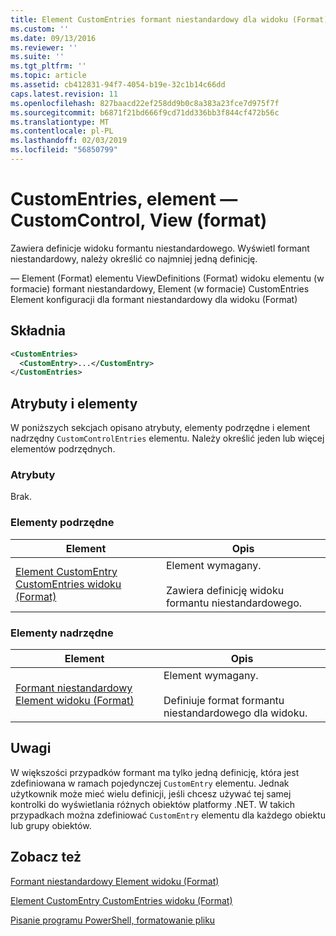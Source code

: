 ```yaml
---
title: Element CustomEntries formant niestandardowy dla widoku (Format) | Dokumentacja firmy Microsoft
ms.custom: ''
ms.date: 09/13/2016
ms.reviewer: ''
ms.suite: ''
ms.tgt_pltfrm: ''
ms.topic: article
ms.assetid: cb412831-94f7-4054-b19e-32c1b14c66dd
caps.latest.revision: 11
ms.openlocfilehash: 827baacd22ef258dd9b0c8a383a23fce7d975f7f
ms.sourcegitcommit: b6871f21bd666f9cd71dd336bb3f844cf472b56c
ms.translationtype: MT
ms.contentlocale: pl-PL
ms.lasthandoff: 02/03/2019
ms.locfileid: "56850799"
---
```

# <a name="customentries-element-for-customcontrol-for-view-format"></a>CustomEntries, element — CustomControl, View (format)

Zawiera definicje widoku formantu niestandardowego. Wyświetl formant niestandardowy, należy określić co najmniej jedną definicję.

— Element (Format) elementu ViewDefinitions (Format) widoku elementu (w formacie) formant niestandardowy, Element (w formacie) CustomEntries Element konfiguracji dla formant niestandardowy dla widoku (Format)

## <a name="syntax"></a>Składnia

```xml
<CustomEntries>
  <CustomEntry>...</CustomEntry>
</CustomEntries>
```

## <a name="attributes-and-elements"></a>Atrybuty i elementy

W poniższych sekcjach opisano atrybuty, elementy podrzędne i element nadrzędny `CustomControlEntries` elementu. Należy określić jeden lub więcej elementów podrzędnych.

### <a name="attributes"></a>Atrybuty

Brak.

### <a name="child-elements"></a>Elementy podrzędne

|Element|Opis|
|-------------|-----------------|
|[Element CustomEntry CustomEntries widoku (Format)](./customentry-element-for-customentries-for-customcontrol-for-view-format.md)|Element wymagany.<br /><br /> Zawiera definicję widoku formantu niestandardowego.|

### <a name="parent-elements"></a>Elementy nadrzędne

|Element|Opis|
|-------------|-----------------|
|[Formant niestandardowy Element widoku (Format)](./customcontrol-element-for-view-format.md)|Element wymagany.<br /><br /> Definiuje format formantu niestandardowego dla widoku.|

## <a name="remarks"></a>Uwagi

W większości przypadków formant ma tylko jedną definicję, która jest zdefiniowana w ramach pojedynczej `CustomEntry` elementu. Jednak użytkownik może mieć wielu definicji, jeśli chcesz używać tej samej kontrolki do wyświetlania różnych obiektów platformy .NET. W takich przypadkach można zdefiniować `CustomEntry` elementu dla każdego obiektu lub grupy obiektów.

## <a name="see-also"></a>Zobacz też

[Formant niestandardowy Element widoku (Format)](./customcontrol-element-for-view-format.md)

[Element CustomEntry CustomEntries widoku (Format)](./customentry-element-for-customentries-for-customcontrol-for-view-format.md)

[Pisanie programu PowerShell, formatowanie pliku](./writing-a-powershell-formatting-file.md)

